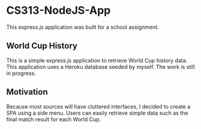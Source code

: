 # CS313-NodeJS-App

This express.js application was built for a school assignment. 

## World Cup History

This is a simple express.js application to retrieve World Cup history data. This application uses a Heroku database seeded by myself. The work is still in progress.

## Motivation
Because most sources will have cluttered interfaces, I decided to create a SPA using a side menu. Users can easily retrieve simple data such as the final match result for each World Cup.



